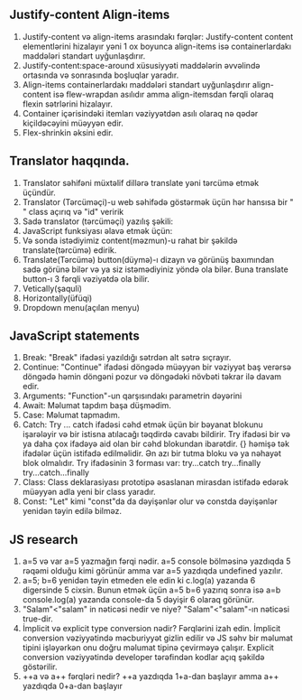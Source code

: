 ## Justify-content Align-items
1. Justify-content və align-items arasındakı fərqlər:
Justify-content content elementlərini hizalayır yəni 1 ox boyunca align-items isə containerlardakı maddələri standart uyğunlaşdırır.
2. Justify-content:space-around xüsusiyyəti maddələrin əvvəlində ortasında və sonrasında boşluqlar yaradır.
3. Align-items containerlardakı maddələri standart uyğunlaşdırır align-content isə flew-wrapdan asılıdır amma align-itemsdan fərqli olaraq flexin sətrlərini hizalayır.
4. Container içərisindəki itemları vəziyyətdən asılı olaraq nə qədər kiçildəcəyini müəyyən edir.
5. Flex-shrinkin əksini edir.
## Translator haqqında.
1. Translator səhifəni müxtəlif dillərə translate yəni tərcümə etmək üçündür.
2. Translator (Tərcüməçi)-u web səhifədə göstərmək üçün hər hansısa bir "<div>" class açırıq və "id" veririk
3. Sadə translator (tərcüməçi) yazılış şəkili: <div id="google_translate_element"></div>
4. JavaScript funksiyası əlavə etmək üçün: <script type="text/javascript">
function googleTranslateElementInit() {
  new google.translate.TranslateElement({pageLanguage: 'en'}, 'google_translate_element');
}</script>
5. Və sonda istədiyimiz content(məzmun)-u rahat bir şəkildə translate(tərcümə) edirik.
6. Translate(Tərcümə) button(düymə)-ı dizayn və görünüş baxımından sadə görünə bilər və ya siz istəmədiyiniz yöndə ola bilər. Buna translate button-ı 3 fərqli vəziyətdə ola bilir.
 1. Vetically(şaquli)
 2. Horizontally(üfüqi)
 3. Dropdown menu(açılan menyu)


## JavaScript statements
1. Break: "Break" ifadəsi yazıldığı sətrdən alt sətrə sıçrayır.
2. Continue: "Continue" ifadəsi döngədə müəyyən bir vəziyyət baş verərsə döngədə həmin döngəni pozur və döngədəki növbəti təkrar ilə davam edir.
3. Arguments: "Function"-un qarşısındakı parametrin dəyərini 
4. Await: Məlumat tapdım başa düşmədim.
5. Case: Məlumat tapmadım.
6. Catch: Try ... catch ifadəsi cəhd etmək üçün bir bəyanat blokunu işarələyir və bir istisna atılacağı təqdirdə cavabı bildirir. Try ifadəsi bir və ya daha çox ifadəyə aid olan bir cəhd blokundan ibarətdir. {} həmişə tək ifadələr üçün istifadə edilməlidir. Ən azı bir tutma bloku və ya nəhayət blok olmalıdır. Try ifadəsinin 3 forması var:
try...catch
try...finally
try...catch...finally
7. Class: Class deklarasiyası prototipə əsaslanan mirasdan istifadə edərək müəyyən adla yeni bir class yaradır.
8. Const: "Let" kimi "const"da da dəyişənlər olur və constda dəyişənlər yenidən təyin edilə bilməz.

## JS research
1.  a=5 və var a=5 yazmağın fərqi nədir.
a=5 console bölməsinə yazdıqda 5 rəqəmi olduğu kimi görünür amma var a=5 yazdıqda undefined yazılır.
2.  a=5; b=6 yenidən təyin etmeden ele edin ki c.log(a) yazanda 6 digersinde 5 cixsin.
Bunun etmək üçün a=5 b=6 yazırıq sonra isə a=b console.log(a) yazanda console-da 5 dəyişir 6 olaraq görünür.
3. "Salam"<"salam" in nəticəsi nedir ve niye?
"Salam"<"salam"-ın nəticəsi true-dir.
4. İmplicit və explicit type conversion nədir? Fərqlərini izah edin.
İmplicit conversion vəziyyətində məcburiyyət gizlin edilir və JS səhv bir məlumat tipini işləyərkən onu doğru məlumat tipinə çevirməyə çalışır.
Explicit conversion vəziyyətində developer tərəfindən kodlar açıq şəkildə göstərilir.
5. ++a və a++ fərqləri nedir?
++a yazdıqda 1+a-dan başlayır amma a++ yazdıqda 0+a-dan başlayır